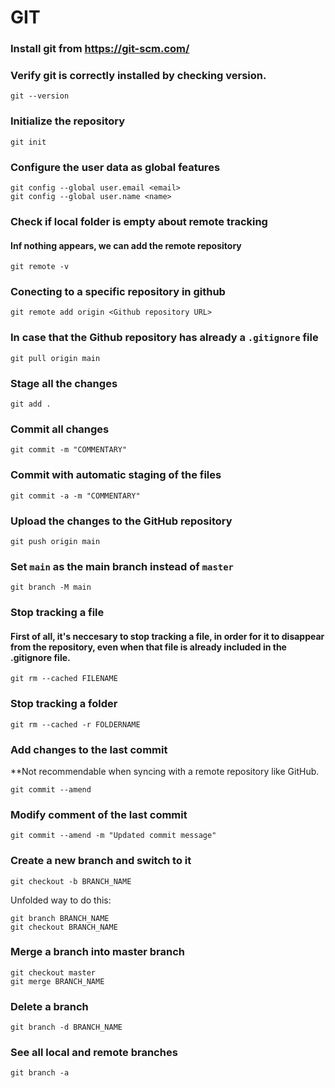 # GIT

### Install git from https://git-scm.com/

### Verify git is correctly installed by checking version.
```
git --version
```

### Initialize the repository
```
git init
```

### Configure the user data as global features
```
git config --global user.email <email>
git config --global user.name <name>
```

### Check if local folder is empty about remote tracking
#### Inf nothing appears, we can add the remote repository
```
git remote -v
```

### Conecting to a specific repository in github
```
git remote add origin <Github repository URL>
```

### In case that the Github repository has already a `.gitignore` file
```
git pull origin main
```

### Stage all the changes 
```
git add .
```

### Commit all changes
```
git commit -m "COMMENTARY"
```

### Commit with automatic staging of the files
```
git commit -a -m "COMMENTARY"
```

### Upload the changes to the GitHub repository
```
git push origin main
```

### Set `main` as the main branch instead of `master`
```
git branch -M main
```

### Stop tracking a file
#### First of all, it's neccesary to stop tracking a file, in order for it to disappear from the repository, even when that file is already included in the .gitignore file.
```
git rm --cached FILENAME
```

### Stop tracking a folder
```
git rm --cached -r FOLDERNAME
```

### Add changes to the last commit 
**Not recommendable when syncing with a remote repository like GitHub.
```
git commit --amend
```
### Modify comment of the last commit 
```
git commit --amend -m "Updated commit message"
```

### Create a new branch and switch to it
```
git checkout -b BRANCH_NAME
```
Unfolded way to do this:
```
git branch BRANCH_NAME
git checkout BRANCH_NAME
```

### Merge a branch into master branch
```
git checkout master
git merge BRANCH_NAME
```

### Delete a branch
```
git branch -d BRANCH_NAME
```

### See all local and remote branches
```
git branch -a
```
